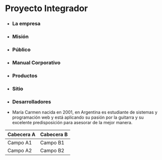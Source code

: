 <h1> Proyecto Integrador </h1>

- <h3> La empresa </h3>

- <h3> Misión </h3>

- <h3> Público </h3>

- <h3> Manual Corporativo </h3>

- <h3> Productos </h3>

- <h3> Sitio </h3>

- <h3> Desarrolladores </h3>
* María Carmen nacida en 2001, en Argentina es estudiante de sistemas y programación web y está aplicando su pasión por la guitarra  y su excelente predisposición para asesorar de la mejor manera.




Cabecera A | Cabecera B
-- | --
Campo A1 | Campo B1
Campo A2 | Campo B2


